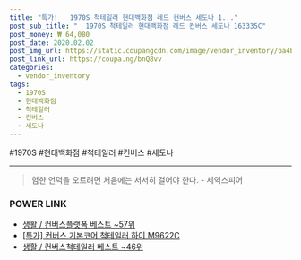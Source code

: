 ```yaml
--- 
title: "특가!   1970S 척테일러 현대백화점 레드 컨버스 세도나 1..." 
post_sub_title: "  1970S 척테일러 현대백화점 레드 컨버스 세도나 163335C" 
post_money: ₩ 64,080 
post_date: 2020.02.02 
post_img_url: https://static.coupangcdn.com/image/vendor_inventory/ba4b/8d195704737edd460041f6cbab91d5196b3c3a7f274cfa1bddea49375416.jpg 
post_link_url: https://coupa.ng/bnQ8vv 
categories: 
  - vendor_inventory 
tags: 
  - 1970S 
  - 현대백화점 
  - 척테일러 
  - 컨버스 
  - 세도나 
--- 
```

  #1970S #현대백화점 #척테일러 #컨버스 #세도나 
<hr> 

> 험한 언덕을 오르려면 처음에는 서서히 걸어야 한다. - 세익스피어 


### POWER LINK

* <a href="https://blog.naver.com/santokki14/221784567244" target="_blank">생활 / 컨버스플랫폼 베스트 ~57위</a>
* <a href="https://blog.naver.com/sakai111/221789239022" target="_blank">[특가] 컨버스 기본코어 척테일러 하이 M9622C</a>
* <a href="https://blog.naver.com/santokki14/221779579712" target="_blank">생활 / 컨버스척테일러 베스트 ~46위</a>
